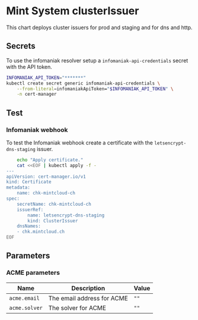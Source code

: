 # Mint System clusterIssuer

This chart deploys cluster issuers for prod and staging and for dns and http.

## Secrets

To use the infomaniak resolver setup a `infomaniak-api-credentials` secret with the API token.

```bash
INFOMANIAK_API_TOKEN="*******"
kubectl create secret generic infomaniak-api-credentials \
    --from-literal=infomaniakApiToken="$INFOMANIAK_API_TOKEN" \
    -n cert-manager
```

## Test

### Infomaniak webhook

To test the Infomaniak webhook create a certificate with the `letsencrypt-dns-staging` issuer.

```bash
    echo "Apply certificate."
    cat <<EOF | kubectl apply -f -
---
apiVersion: cert-manager.io/v1
kind: Certificate
metadata:
    name: chk-mintcloud-ch
spec:
    secretName: chk-mintcloud-ch
    issuerRef:
        name: letsencrypt-dns-staging
        kind: ClusterIssuer
    dnsNames:
    - chk.mintcloud.ch
EOF
```

## Parameters

### ACME parameters

| Name          | Description                | Value |
| ------------- | -------------------------- | ----- |
| `acme.email`  | The email address for ACME | `""`  |
| `acme.solver` | The solver for ACME        | `""`  |
